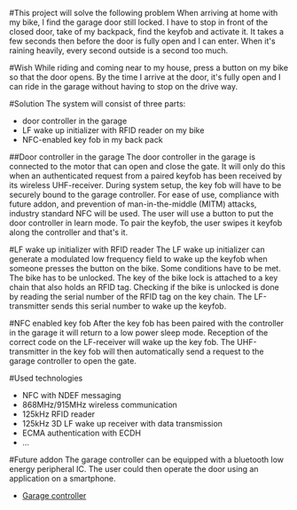 #This project will solve the following problem
When arriving at home  with my bike, I find the garage door still locked.  I have to stop in front of the closed door, take of my backpack, find the keyfob and activate it.  It takes a few seconds then before the door is fully open and I can enter.  When it's raining heavily, every second outside is a second too much.

#Wish
While riding and coming near to my house, press a button on my bike so that the door opens.  By the time I arrive at the door, it's fully open and I can ride in the garage without having to stop on the drive way.

#Solution
The system will consist of three parts:  

* door controller in the garage  
* LF wake up initializer with RFID reader on my bike  
* NFC-enabled key fob in my back pack  

##Door controller in the garage
The door controller in the garage is connected to the motor that can open and close the gate.  It will only do this when an authenticated request from a paired keyfob has been received by its wireless UHF-receiver.
During system setup, the key fob will have to be securely bound to the garage controller.  For ease of use, compliance with future addon, and prevention of man-in-the-middle (MITM) attacks, industry standard NFC will be used.  The user will use a button to put the door controller in learn mode.  To pair the keyfob, the user swipes it keyfob along the controller and that's it.  

#LF wake up initializer with RFID reader
The LF wake up initializer can generate a modulated low frequency field to wake up the keyfob when someone presses the button on the bike.
Some conditions have to be met.  The bike has to be unlocked.  The key of the bike lock is attached to a key chain that also holds an RFID tag.  Checking if the bike is unlocked is done by reading the serial number of the RFID tag on the key chain.  The LF-transmitter sends this serial number to wake up the keyfob.

#NFC enabled key fob
After the key fob has been paired with the controller in the garage it will return to a low power sleep mode.  Reception of the correct code on the LF-receiver will wake up the key fob.  The UHF-transmitter in the key fob will then automatically send a request to the garage controller to open the gate.

#Used technologies
* NFC with NDEF messaging
* 868MHz/915MHz wireless communication
* 125kHz RFID reader
* 125kHz 3D LF wake up receiver with data transmission
* ECMA authentication with ECDH
* ...

#Future addon
The garage controller can be equipped with a bluetooth low energy peripheral IC.  The user could then operate the door using an application on a smartphone.  

* [Garage controller](../../wiki/Master:-garage-controller)


